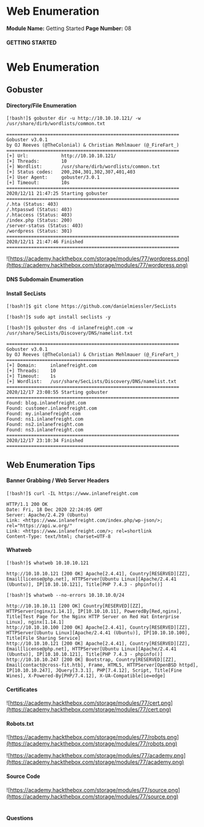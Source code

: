 <!--
 // Platform: Academy
// URL: https://academy.hackthebox.com/module/77/section/728
// Platform Version: V1
// Module ID: 77
// Module Name: Getting Started
// Module Difficulty: Fundamental
// Section ID: 728
// Section Title: Web Enumeration
// Page Title: Getting Started
// Page Number: 08
-->

# Web Enumeration

**Module Name:** Getting Started **Page Number:** 08

#### GETTING STARTED

# Web Enumeration

## Gobuster

#### Directory/File Enumeration

```shell-session
[!bash!]$ gobuster dir -u http://10.10.10.121/ -w /usr/share/dirb/wordlists/common.txt

===============================================================
Gobuster v3.0.1
by OJ Reeves (@TheColonial) & Christian Mehlmauer (@_FireFart_)
===============================================================
[+] Url:            http://10.10.10.121/
[+] Threads:        10
[+] Wordlist:       /usr/share/dirb/wordlists/common.txt
[+] Status codes:   200,204,301,302,307,401,403
[+] User Agent:     gobuster/3.0.1
[+] Timeout:        10s
===============================================================
2020/12/11 21:47:25 Starting gobuster
===============================================================
/.hta (Status: 403)
/.htpasswd (Status: 403)
/.htaccess (Status: 403)
/index.php (Status: 200)
/server-status (Status: 403)
/wordpress (Status: 301)
===============================================================
2020/12/11 21:47:46 Finished
===============================================================
```

![https://academy.hackthebox.com/storage/modules/77/wordpress.png](https://academy.hackthebox.com/storage/modules/77/wordpress.png)

#### DNS Subdomain Enumeration

#### Install SecLists

```shell-session
[!bash!]$ git clone https://github.com/danielmiessler/SecLists
```

```shell-session
[!bash!]$ sudo apt install seclists -y
```

```shell-session
[!bash!]$ gobuster dns -d inlanefreight.com -w /usr/share/SecLists/Discovery/DNS/namelist.txt

===============================================================
Gobuster v3.0.1
by OJ Reeves (@TheColonial) & Christian Mehlmauer (@_FireFart_)
===============================================================
[+] Domain:     inlanefreight.com
[+] Threads:    10
[+] Timeout:    1s
[+] Wordlist:   /usr/share/SecLists/Discovery/DNS/namelist.txt
===============================================================
2020/12/17 23:08:55 Starting gobuster
===============================================================
Found: blog.inlanefreight.com
Found: customer.inlanefreight.com
Found: my.inlanefreight.com
Found: ns1.inlanefreight.com
Found: ns2.inlanefreight.com
Found: ns3.inlanefreight.com
===============================================================
2020/12/17 23:10:34 Finished
===============================================================
```

## Web Enumeration Tips

#### Banner Grabbing / Web Server Headers

```shell-session
[!bash!]$ curl -IL https://www.inlanefreight.com

HTTP/1.1 200 OK
Date: Fri, 18 Dec 2020 22:24:05 GMT
Server: Apache/2.4.29 (Ubuntu)
Link: <https://www.inlanefreight.com/index.php/wp-json/>; rel="https://api.w.org/"
Link: <https://www.inlanefreight.com/>; rel=shortlink
Content-Type: text/html; charset=UTF-8
```

#### Whatweb

```shell-session
[!bash!]$ whatweb 10.10.10.121

http://10.10.10.121 [200 OK] Apache[2.4.41], Country[RESERVED][ZZ], Email[license@php.net], HTTPServer[Ubuntu Linux][Apache/2.4.41 (Ubuntu)], IP[10.10.10.121], Title[PHP 7.4.3 - phpinfo()]
```

```shell-session
[!bash!]$ whatweb --no-errors 10.10.10.0/24

http://10.10.10.11 [200 OK] Country[RESERVED][ZZ], HTTPServer[nginx/1.14.1], IP[10.10.10.11], PoweredBy[Red,nginx], Title[Test Page for the Nginx HTTP Server on Red Hat Enterprise Linux], nginx[1.14.1]
http://10.10.10.100 [200 OK] Apache[2.4.41], Country[RESERVED][ZZ], HTTPServer[Ubuntu Linux][Apache/2.4.41 (Ubuntu)], IP[10.10.10.100], Title[File Sharing Service]
http://10.10.10.121 [200 OK] Apache[2.4.41], Country[RESERVED][ZZ], Email[license@php.net], HTTPServer[Ubuntu Linux][Apache/2.4.41 (Ubuntu)], IP[10.10.10.121], Title[PHP 7.4.3 - phpinfo()]
http://10.10.10.247 [200 OK] Bootstrap, Country[RESERVED][ZZ], Email[contact@cross-fit.htb], Frame, HTML5, HTTPServer[OpenBSD httpd], IP[10.10.10.247], JQuery[3.3.1], PHP[7.4.12], Script, Title[Fine Wines], X-Powered-By[PHP/7.4.12], X-UA-Compatible[ie=edge]
```

#### Certificates

![https://academy.hackthebox.com/storage/modules/77/cert.png](https://academy.hackthebox.com/storage/modules/77/cert.png)

#### Robots.txt

![https://academy.hackthebox.com/storage/modules/77/robots.png](https://academy.hackthebox.com/storage/modules/77/robots.png)

![https://academy.hackthebox.com/storage/modules/77/academy.png](https://academy.hackthebox.com/storage/modules/77/academy.png)

#### Source Code

![https://academy.hackthebox.com/storage/modules/77/source.png](https://academy.hackthebox.com/storage/modules/77/source.png)

# 

# 

#### Questions

####